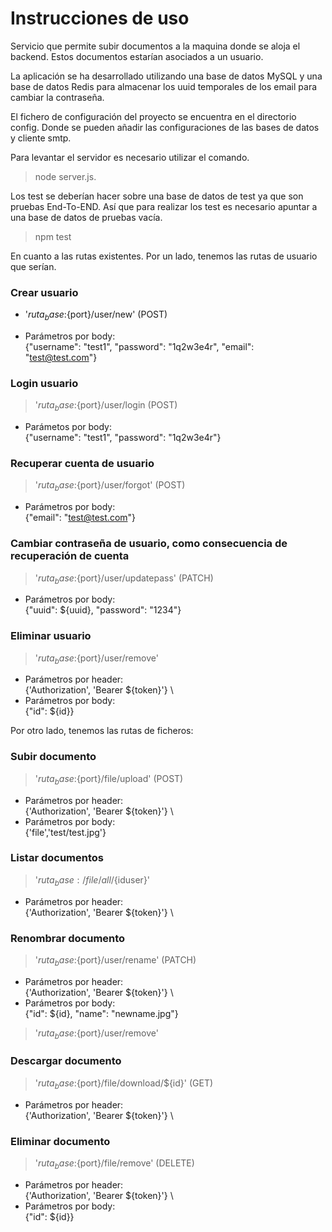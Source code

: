 # Instrucciones de uso
Servicio que permite subir documentos a la maquina donde se aloja el backend. Estos documentos estarían asociados a un usuario.

La aplicación se ha desarrollado utilizando una base de datos MySQL y una base de datos Redis para almacenar los uuid temporales de los email para cambiar la contraseña.

El fichero de configuración del proyecto se encuentra en el directorio config. Donde se pueden añadir las configuraciones de las bases de datos y cliente smtp.

Para levantar el servidor es necesario utilizar el comando.

> node server.js.

Los test se deberían hacer sobre una base de datos de test ya que son pruebas End-To-END. Así que para 
realizar los test es necesario apuntar a una base de datos de pruebas vacía. 

> npm test


En cuanto a las rutas existentes.
Por un lado, tenemos las rutas de usuario que serían.

### Crear usuario
- '${ruta_base}:${port}/user/new' (POST)

- Parámetros por body: \
{"username": "test1", 
"password": "1q2w3e4r", 
"email": "test@test.com"}

### Login usuario

>'${ruta_base}:${port}/user/login (POST)

- Parámetos por body: \
{"username": "test1", 
"password": "1q2w3e4r"}

### Recuperar cuenta de usuario

> '${ruta_base}:${port}/user/forgot' (POST)

- Parámetros por body: \
{"email": "test@test.com"}

### Cambiar contraseña de usuario, como consecuencia de recuperación de cuenta

> '${ruta_base}:${port}/user/updatepass' (PATCH)

- Parámetros por body: \
{"uuid": ${uuid}, "password": "1234"}

### Eliminar usuario

> '${ruta_base}:${port}/user/remove'

- Parámetros por header: \
{'Authorization', 'Bearer ${token}'} \
- Parámetros por body: \
{"id": ${id}}


Por otro lado, tenemos las rutas de ficheros:

### Subir documento

> '${ruta_base}:${port}/file/upload' (POST)

- Parámetros por header: \
{'Authorization', 'Bearer ${token}'} \
- Parámetros por body: \
{'file','test/test.jpg'}

### Listar documentos

> '${ruta_base}:/file/all/${iduser}'

- Parámetros por header: \
{'Authorization', 'Bearer ${token}'} \

### Renombrar documento

> '${ruta_base}:${port}/user/rename' (PATCH)

- Parámetros por header: \
{'Authorization', 'Bearer ${token}'} \
- Parámetros por body: \
{"id": ${id}, "name": "newname.jpg"}

> '${ruta_base}:${port}/user/remove'

### Descargar documento

> '${ruta_base}:${port}/file/download/${id}' (GET)

- Parámetros por header: \
{'Authorization', 'Bearer ${token}'} \


### Eliminar documento

> '${ruta_base}:${port}/file/remove' (DELETE)

- Parámetros por header: \
{'Authorization', 'Bearer ${token}'} \
- Parámetros por body: \
{"id": ${id}}